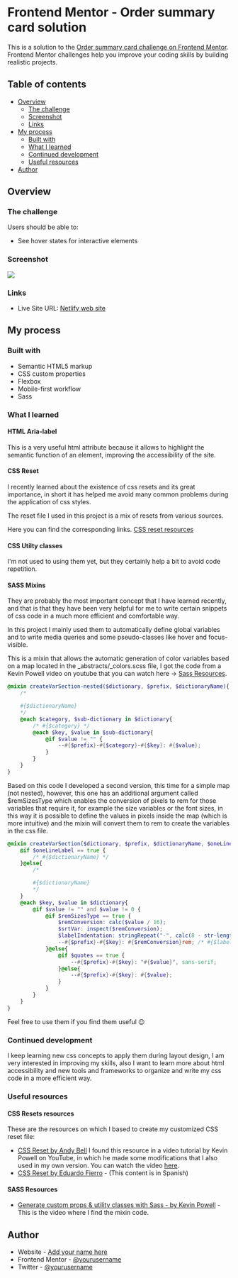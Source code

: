 # Frontend Mentor - Order summary card solution

This is a solution to the [Order summary card challenge on Frontend Mentor](https://www.frontendmentor.io/challenges/order-summary-component-QlPmajDUj). Frontend Mentor challenges help you improve your coding skills by building realistic projects. 

## Table of contents

- [Overview](#overview)
  - [The challenge](#the-challenge)
  - [Screenshot](#screenshot)
  - [Links](#links)
- [My process](#my-process)
  - [Built with](#built-with)
  - [What I learned](#what-i-learned)
  - [Continued development](#continued-development)
  - [Useful resources](#useful-resources)
- [Author](#author)


## Overview

### The challenge

Users should be able to:

- See hover states for interactive elements

### Screenshot

![](Screenshot%202023-07-25%20at%2012-59-22%20Order%20Summary.png)


### Links

- Live Site URL: [Netlify web site](https://rj-fem-order-summary.netlify.app/)

## My process

### Built with

- Semantic HTML5 markup
- CSS custom properties
- Flexbox
- Mobile-first workflow
- Sass


### What I learned

#### HTML Aria-label

This is a very useful html attribute because it allows to highlight the semantic function of an element, improving the accessibility of the site.

#### CSS Reset

I recently learned about the existence of css resets and its great importance, in short it has helped me avoid many common problems during the application of css styles.

The reset file I used in this project is a mix of resets from various sources.

Here you can find the corresponding links.
[CSS reset resources](#css-resets-resources)

#### CSS Utilty classes

I'm not used to using them yet, but they certainly help a bit to avoid code repetition.

#### SASS Mixins

They are probably the most important concept that I have learned recently, and that is that they have been very helpful for me to write certain snippets of css code in a much more efficient and comfortable way.

In this project I mainly used them to automatically define global variables and to write media queries and some pseudo-classes like hover and focus-visible.

This is a mixin that allows the automatic generation of color variables based on a map located in the _abstracts/_colors.scss file, I got the code from a Kevin Powell video on youtube that you can watch here -> [Sass Resources](#sass-resources).

```scss
@mixin createVarSection-nested($dictionary, $prefix, $dictionaryName){
    /*

    #{$dictionaryName} 
    */
    @each $category, $sub-dictionary in $dictionary{
        /* #{$category} */
        @each $key, $value in $sub-dictionary{
            @if $value != "" {
                --#{$prefix}-#{$category}-#{$key}: #{$value};
            }
        }
    }
}
```

Based on this code I developed a second version, this time for a simple map (not nested), however, this one has an additional argument called $remSizesType which enables the conversion of pixels to rem for those variables that require it, for example the size variables or the font sizes, in this way it is possible to define the values in pixels inside the map (which is more intuitive) and the mixin will convert them to rem to create the variables in the css file.

```scss
@mixin createVarSection($dictionary, $prefix, $dictionaryName, $oneLineLabel:false, $remSizesType: false, $quotes:false){
    @if $oneLineLabel == true {
        /* #{$dictionaryName} */
    }@else{
        /* 

        #{$dictionaryName} 
        */
    }
    @each $key, $value in $dictionary{
        @if $value != "" and $value != 0 {
            @if $remSizesType == true {
                $remConversion: calc($value / 16);
                $srtVar: inspect($remConversion);
                $labelIndentation: stringRepeat("-", calc(8 - str-length($srtVar)));
                --#{$prefix}-#{$key}: #{$remConversion}rem; /* #{$labelIndentation} #{$value}px */
            }@else{
                @if $quotes == true {
                    --#{$prefix}-#{$key}: "#{$value}", sans-serif;
                }@else{
                    --#{$prefix}-#{$key}: #{$value};
                }
            }
        }
    }
}
```

Feel free to use them if you find them useful 😉



### Continued development

I keep learning new css concepts to apply them during layout design, I am very interested in improving my skills, also I want to learn more about html accessibility and new tools and frameworks to organize and write my css code in a more efficient way.



### Useful resources

#### CSS Resets resources

These are the resources on which I based to create my customized CSS reset file:

- [CSS Reset by Andy Bell](https://andy-bell.co.uk/a-modern-css-reset/) I found this resource in a video tutorial by Kevin Powell on YouTube, in which he made some modifications that I also used in my own version. You can watch the video [here](https://youtu.be/h3bTwCqX4ns?t=820).
- [CSS Reset by Eduardo Fierro](https://www.youtube.com/watch?v=Foieq2jTajE&list=PLJpymL0goBgHH9APAeYt5ytE9eT4-lFvE&index=2&ab_channel=EduardoFierro) - (This content is in Spanish)

#### SASS Resources

- [Generate custom props & utility classes with Sass - by Kevin Powell](https://www.youtube.com/watch?v=gP8yFWCTr7Q&ab_channel=KevinPowell) - This is the video where I find the mixin code.

## Author

- Website - [Add your name here](https://www.your-site.com)
- Frontend Mentor - [@yourusername](https://www.frontendmentor.io/profile/yourusername)
- Twitter - [@yourusername](https://www.twitter.com/yourusername)
